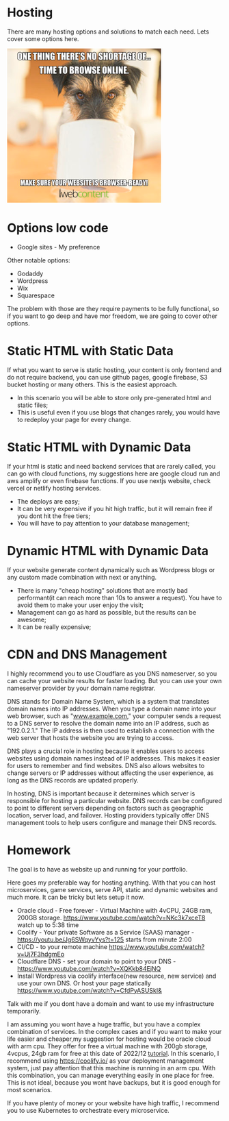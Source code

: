 # Hosting

There are many hosting options and solutions to match each need. Lets cover some options here.

![img.png](img.png)

# Options low code
- Google sites - My preference

Other notable options:
- Godaddy
- Wordpress
- Wix
- Squarespace

The problem with those are they require payments to be fully functional, so if you want to go deep and have mor freedom, we are going to cover other options.

# Static HTML with Static Data
If what you want to serve is static hosting, your content is only frontend and do not require backend, you can use 
github pages, google firebase, S3 bucket hosting or many others. This is the easiest approach. 
- In this scenario you will be able to store only pre-generated html and static files;
- This is useful even if you use blogs that changes rarely, you would have to redeploy your page for every change.

# Static HTML with Dynamic Data
If your html is static and need backend services that are rarely called, you can go with cloud functions, my 
suggestions here are google cloud run and aws amplify or even firebase functions. If you use nextjs website, check 
vercel or netlify hosting services. 
- The deploys are easy;
- It can be very expensive if you hit high traffic, but it will remain free if you dont hit the free tiers;
- You will have to pay attention to your database management;

# Dynamic HTML with Dynamic Data
If your website generate content dynamically such as Wordpress blogs or any custom made combination with next or 
anything.
- There is many "cheap hosting" solutions that are mostly bad performant(it can reach more than 10s to answer a 
  request). You have to avoid them to make your user enjoy the visit;
- Management can go as hard as possible, but the results can be awesome;
- It can be really expensive;

# CDN and DNS Management

I highly recommend you to use Cloudflare as you DNS nameserver, so you can cache your website results for faster loading. But you can use your own nameserver provider by your domain name registrar.

DNS stands for Domain Name System, which is a system that translates domain names into IP addresses. When you type a domain name into your web browser, such as "www.example.com," your computer sends a request to a DNS server to resolve the domain name into an IP address, such as "192.0.2.1." The IP address is then used to establish a connection with the web server that hosts the website you are trying to access.

DNS plays a crucial role in hosting because it enables users to access websites using domain names instead of IP addresses. This makes it easier for users to remember and find websites. DNS also allows websites to change servers or IP addresses without affecting the user experience, as long as the DNS records are updated properly.

In hosting, DNS is important because it determines which server is responsible for hosting a particular website. DNS records can be configured to point to different servers depending on factors such as geographic location, server load, and failover. Hosting providers typically offer DNS management tools to help users configure and manage their DNS records.

# Homework

The goal is to have as website up and running for your portfolio.

Here goes my preferable way for hosting anything. With that you can host microservices, game services, serve API, static and dynamic websites and much more. It can be tricky but lets setup it now.

- Oracle cloud - Free forever - Virtual Machine with 4vCPU, 24GB ram, 200GB storage. https://www.youtube.com/watch?v=NKc3k7xceT8 watch up to 5:38 time
- Coolify - Your private Software as a Service (SAAS) manager - https://youtu.be/Jg6SWqyvYys?t=125 starts from minute 2:00
- CI/CD - to your remote machine https://www.youtube.com/watch?v=Uj7F3hdgmEo
- Cloudflare DNS - set your domain to point to your DNS - https://www.youtube.com/watch?v=XQKkb84EjNQ 
- Install Wordpress via coolify interface(new resource, new service) and use your own DNS. Or host your page statically https://www.youtube.com/watch?v=CfdPyASUSkI&

Talk with me if you dont have a domain and want to use my infrastructure temporarily.

I am assuming you wont have a huge traffic, but you have a complex combination of services. In the complex cases
and if you want to make your life easier and cheaper,my suggestion for hosting would be oracle cloud with arm cpu. 
They offer for free a virtual machine with 200gb storage, 4vcpus, 24gb ram for free at this date of 2022/12 
[tutorial](https://www.youtube.com/watch?v=NKc3k7xceT8). In this scenario, I recommend using https://coolify.io/ as 
your deployment management system, just pay attention that this machine is running in an arm cpu. With this 
combination, you can manage everything easily in one place for free. This is not ideal, because you wont have 
backups, but it is good enough for most scenarios.

If you have plenty of money or your website have high traffic, I recommend you to use Kubernetes to orchestrate 
every microservice.